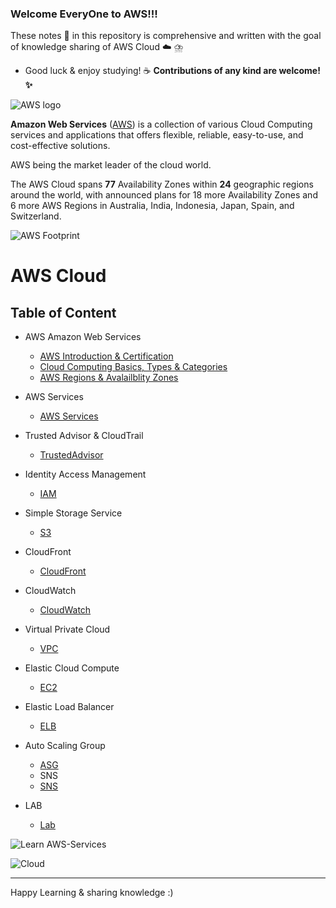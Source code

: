 ### Welcome EveryOne to AWS!!!

These notes :memo: in this repository is comprehensive and written with the goal of knowledge sharing of AWS Cloud :cloud: ⛈️
   - Good luck & enjoy studying! :coffee: **Contributions of any kind are welcome! :sparkles:**

![AWS logo](https://user-images.githubusercontent.com/56934817/107876931-ed71e880-6eea-11eb-979b-fac9d62a48e7.png) 

**Amazon Web Services** ([AWS](https://aws.amazon.com/what-is-aws/?nc1=f_cc)) is a collection of various Cloud Computing services and applications that offers flexible, reliable, easy-to-use, and cost-effective solutions.

AWS being the market leader of the cloud world.


The AWS Cloud spans **77** Availability Zones within **24** geographic regions around the world, with announced plans for 18 more Availability Zones and 6 more AWS Regions in Australia, India, Indonesia, Japan, Spain, and Switzerland.

![AWS Footprint](https://user-images.githubusercontent.com/56934817/107876812-2bbad800-6eea-11eb-93a6-2742efb59093.png)

# AWS Cloud 
## **Table of Content**

- AWS Amazon Web Services
  - [AWS Introduction & Certification ](https://github.com/engineerbaz/AWS-Cloud-Knowledge/blob/master/01a%20AWS_Introdution_Certification.md)
  - [Cloud Computing Basics, Types & Categories](https://github.com/engineerbaz/AWS-Cloud-Knowledge/blob/master/01b%20Cloud_Computing_Basics.md) 
  - [AWS Regions & Avalailblity Zones](https://github.com/engineerbaz/AWS-Cloud-Knowledge/blob/master/01c%20AWS_Regions_AZs.md)
- AWS Services 
  - [AWS Services](https://github.com/engineerbaz/AWS-Cloud-Knowledge/blob/master/02%20AWS_Services_Introduction.md) 
- Trusted Advisor & CloudTrail
  - [TrustedAdvisor](https://github.com/engineerbaz/AWS-Cloud-Knowledge/blob/master/03%20Trusted_Advisor%26CloudTrail.md)
- Identity Access Management
  - [IAM](https://github.com/engineerbaz/AWS-Cloud-Knowledge/blob/master/04%20Identity_Access_Management_IAM.md)
- Simple Storage Service
  - [S3](https://github.com/engineerbaz/AWS-Cloud-Knowledge/blob/master/05%20Simple_Storage_Service_S3.md)
- CloudFront 
  - [CloudFront](https://github.com/engineerbaz/AWS-Cloud-Knowledge/blob/master/06%20CloudFront.md)
- CloudWatch
  - [CloudWatch](https://github.com/engineerbaz/AWS-Cloud-Knowledge/blob/master/07%20CloudWatch.md)
- Virtual Private Cloud
  - [VPC](https://github.com/engineerbaz/AWS-Cloud-Knowledge/blob/master/08%20Virtual_Private_Cloud_VPC.md)
- Elastic Cloud Compute
  - [EC2](https://github.com/engineerbaz/AWS-Cloud-Knowledge/blob/master/09%20Elastic_Cloud_Computing_EC2.md)
- Elastic Load Balancer
  - [ELB](https://github.com/engineerbaz/AWS-Cloud-Knowledge/blob/master/11%20ElasticLoadBalance.md)
- Auto Scaling Group
  - [ASG](https://github.com/engineerbaz/AWS-Cloud-Knowledge/blob/master/12%20AutoScaling.md)
  - SNS 
  - [SNS]()
  

- LAB
  - [Lab](https://github.com/engineerbaz/AWS-Cloud-Knowledge/blob/master/12%20AutoScaling.md)






![Learn AWS-Services](https://user-images.githubusercontent.com/56934817/89783056-bda6ea00-db2f-11ea-96e8-91f648cce438.png)

![Cloud](https://www.pinterest.com/pin/296393219208317744/)





























---
Happy Learning & sharing knowledge :) 


